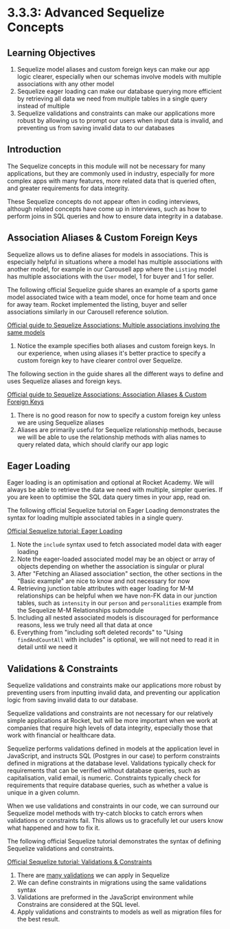 # 3.3.3: Advanced Sequelize Concepts

## Learning Objectives

1. Sequelize model aliases and custom foreign keys can make our app logic clearer, especially when our schemas involve models with multiple associations with any other model
2. Sequelize eager loading can make our database querying more efficient by retrieving all data we need from multiple tables in a single query instead of multiple
3. Sequelize validations and constraints can make our applications more robust by allowing us to prompt our users when input data is invalid, and preventing us from saving invalid data to our databases

## Introduction

The Sequelize concepts in this module will not be necessary for many applications, but they are commonly used in industry, especially for more complex apps with many features, more related data that is queried often, and greater requirements for data integrity.

These Sequelize concepts do not appear often in coding interviews, although related concepts have come up in interviews, such as how to perform joins in SQL queries and how to ensure data integrity in a database.

## Association Aliases & Custom Foreign Keys

Sequelize allows us to define aliases for models in associations. This is especially helpful in situations where a model has multiple associations with another model, for example in our Carousell app where the `Listing` model has multiple associations with the `User` model, 1 for buyer and 1 for seller.

The following official Sequelize guide shares an example of a sports game model associated twice with a team model, once for home team and once for away team. Rocket implemented the listing, buyer and seller associations similarly in our Carousell reference solution.

<a href="https://sequelize.org/docs/v6/core-concepts/assocs/#multiple-associations-involving-the-same-models" target="_blank">Official guide to Sequelize Associations: Multiple associations involving the same models</a>

1. Notice the example specifies both aliases and custom foreign keys. In our experience, when using aliases it's better practice to specify a custom foreign key to have clearer control over Sequelize.

The following section in the guide shares all the different ways to define and uses Sequelize aliases and foreign keys.

<a href="https://sequelize.org/docs/v6/core-concepts/assocs/#association-aliases--custom-foreign-keys" target="_blank">Official guide to Sequelize Associations: Association Aliases & Custom Foreign Keys</a>

1. There is no good reason for now to specify a custom foreign key unless we are using Sequelize aliases
2. Aliases are primarily useful for Sequelize relationship methods, because we will be able to use the relationship methods with alias names to query related data, which should clarify our app logic

## Eager Loading

Eager loading is an optimisation and optional at Rocket Academy. We will always be able to retrieve the data we need with multiple, simpler queries. If you are keen to optimise the SQL data query times in your app, read on.

The following official Sequelize tutorial on Eager Loading demonstrates the syntax for loading multiple associated tables in a single query.

<a href="https://sequelize.org/docs/v6/advanced-association-concepts/eager-loading/" target="_blank">Official Sequelize tutorial: Eager Loading</a>

1. Note the `include` syntax used to fetch associated model data with eager loading
2. Note the eager-loaded associated model may be an object or array of objects depending on whether the association is singular or plural
3. After "Fetching an Aliased association" section, the other sections in the "Basic example" are nice to know and not necessary for now
4. Retrieving junction table attributes with eager loading for M-M relationships can be helpful when we have non-FK data in our junction tables, such as `intensity` in our `person` and `personalities` example from the Sequelize M-M Relationships submodule
5. Including all nested associated models is discouraged for performance reasons, less we truly need all that data at once
6. Everything from "including soft deleted records" to "Using `findAndCountAll` with includes" is optional, we will not need to read it in detail until we need it

## Validations & Constraints

Sequelize validations and constraints make our applications more robust by preventing users from inputting invalid data, and preventing our application logic from saving invalid data to our database.

Sequelize validations and constraints are not necessary for our relatively simple applications at Rocket, but will be more important when we work at companies that require high levels of data integrity, especially those that work with financial or healthcare data.

Sequelize performs validations defined in models at the application level in JavaScript, and instructs SQL (Postgres in our case) to perform constraints defined in migrations at the database level. Validations typically check for requirements that can be verified without database queries, such as capitalisation, valid email, is numeric. Constraints typically check for requirements that require database queries, such as whether a value is unique in a given column.

When we use validations and constraints in our code, we can surround our Sequelize model methods with try-catch blocks to catch errors when validations or constraints fail. This allows us to gracefully let our users know what happened and how to fix it.

The following official Sequelize tutorial demonstrates the syntax of defining Sequelize validations and constraints.

<a href="https://sequelize.org/docs/v6/core-concepts/validations-and-constraints/" target="_blank">Official Sequelize tutorial: Validations & Constraints</a>

1. There are <a href="https://sequelize.org/docs/v6/core-concepts/validations-and-constraints/#per-attribute-validations" target="_blank">many validations</a> we can apply in Sequelize
2. We can define constraints in migrations using the same validations syntax
3. Validations are preformed in the JavaScript environment while Constrains are considered at the SQL level.&#x20;
4. Apply validations and constraints to models as well as migration files for the best result.

